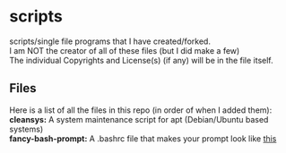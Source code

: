 # **scripts**
scripts/single file programs that I have created/forked.\
I am NOT the creator of all of these files (but I did make a few)   
The individual Copyrights and License(s) (if any) will be in the file itself.

## Files
Here is a list of all the files in this repo (in order of when I added them):  
**cleansys:** A system maintenance script for apt (Debian/Ubuntu based systems)   
**fancy-bash-prompt:** A .bashrc file that makes your prompt look like [this](https://i.imgur.com/frn8E4k.png "prompt")
